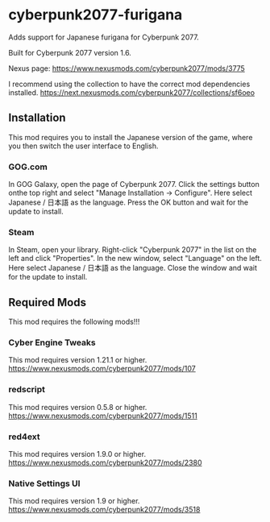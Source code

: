 # cyberpunk2077-furigana
Adds support for Japanese furigana for Cyberpunk 2077.

Built for Cyberpunk 2077 version 1.6.

Nexus page: https://www.nexusmods.com/cyberpunk2077/mods/3775

I recommend using the collection to have the correct mod dependencies installed.
https://next.nexusmods.com/cyberpunk2077/collections/sf6oeo


## Installation
This mod requires you to install the Japanese version of the game, where you then switch the user interface to English.


### GOG.com
In GOG Galaxy, open the page of Cyberpunk 2077. Click the settings button onthe top right and select "Manage Installation -> Configure". Here select Japanese / 日本語 as the language. Press the OK button and wait for the update to install.


### Steam
In Steam, open your library. Right-click "Cyberpunk 2077" in the list on the left and click "Properties". In the new window, select "Language" on the left. Here select Japanese / 日本語 as the language. Close the window and wait for the update to install.


## Required Mods
This mod requires the following mods!!!


### Cyber Engine Tweaks
This mod requires version 1.21.1 or higher.<br/>
https://www.nexusmods.com/cyberpunk2077/mods/107


### redscript
This mod requires version 0.5.8 or higher.<br/>
https://www.nexusmods.com/cyberpunk2077/mods/1511


### red4ext
This mod requires version 1.9.0 or higher.<br/>
https://www.nexusmods.com/cyberpunk2077/mods/2380


### Native Settings UI
This mod requires version 1.9 or higher.<br/>
https://www.nexusmods.com/cyberpunk2077/mods/3518
